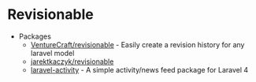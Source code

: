 # Revisionable
* Packages
    - [VentureCraft/revisionable](http://goo.gl/tRQuqc) - Easily create a revision history for any laravel model
    - [jarektkaczyk/revisionable](http://goo.gl/xmgWIW)
    - [laravel-activity](http://goo.gl/fZrqMy) - A simple activity/news feed package for Laravel 4
